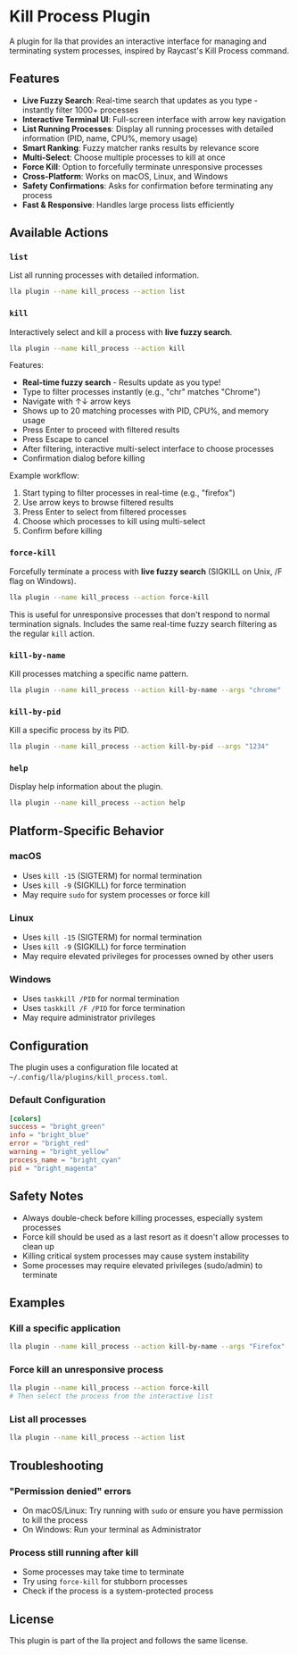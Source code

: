 # Kill Process Plugin

A plugin for lla that provides an interactive interface for managing and terminating system processes, inspired by Raycast's Kill Process command.

## Features

- **Live Fuzzy Search**: Real-time search that updates as you type - instantly filter 1000+ processes
- **Interactive Terminal UI**: Full-screen interface with arrow key navigation
- **List Running Processes**: Display all running processes with detailed information (PID, name, CPU%, memory usage)
- **Smart Ranking**: Fuzzy matcher ranks results by relevance score
- **Multi-Select**: Choose multiple processes to kill at once
- **Force Kill**: Option to forcefully terminate unresponsive processes
- **Cross-Platform**: Works on macOS, Linux, and Windows
- **Safety Confirmations**: Asks for confirmation before terminating any process
- **Fast & Responsive**: Handles large process lists efficiently

## Available Actions

### `list`

List all running processes with detailed information.

```bash
lla plugin --name kill_process --action list
```

### `kill`

Interactively select and kill a process with **live fuzzy search**.

```bash
lla plugin --name kill_process --action kill
```

Features:

- **Real-time fuzzy search** - Results update as you type!
- Type to filter processes instantly (e.g., "chr" matches "Chrome")
- Navigate with ↑↓ arrow keys
- Shows up to 20 matching processes with PID, CPU%, and memory usage
- Press Enter to proceed with filtered results
- Press Escape to cancel
- After filtering, interactive multi-select interface to choose processes
- Confirmation dialog before killing

Example workflow:

1. Start typing to filter processes in real-time (e.g., "firefox")
2. Use arrow keys to browse filtered results
3. Press Enter to select from filtered processes
4. Choose which processes to kill using multi-select
5. Confirm before killing

### `force-kill`

Forcefully terminate a process with **live fuzzy search** (SIGKILL on Unix, /F flag on Windows).

```bash
lla plugin --name kill_process --action force-kill
```

This is useful for unresponsive processes that don't respond to normal termination signals. Includes the same real-time fuzzy search filtering as the regular `kill` action.

### `kill-by-name`

Kill processes matching a specific name pattern.

```bash
lla plugin --name kill_process --action kill-by-name --args "chrome"
```

### `kill-by-pid`

Kill a specific process by its PID.

```bash
lla plugin --name kill_process --action kill-by-pid --args "1234"
```

### `help`

Display help information about the plugin.

```bash
lla plugin --name kill_process --action help
```

## Platform-Specific Behavior

### macOS

- Uses `kill -15` (SIGTERM) for normal termination
- Uses `kill -9` (SIGKILL) for force termination
- May require `sudo` for system processes or force kill

### Linux

- Uses `kill -15` (SIGTERM) for normal termination
- Uses `kill -9` (SIGKILL) for force termination
- May require elevated privileges for processes owned by other users

### Windows

- Uses `taskkill /PID` for normal termination
- Uses `taskkill /F /PID` for force termination
- May require administrator privileges

## Configuration

The plugin uses a configuration file located at `~/.config/lla/plugins/kill_process.toml`.

### Default Configuration

```toml
[colors]
success = "bright_green"
info = "bright_blue"
error = "bright_red"
warning = "bright_yellow"
process_name = "bright_cyan"
pid = "bright_magenta"
```

## Safety Notes

- Always double-check before killing processes, especially system processes
- Force kill should be used as a last resort as it doesn't allow processes to clean up
- Killing critical system processes may cause system instability
- Some processes may require elevated privileges (sudo/admin) to terminate

## Examples

### Kill a specific application

```bash
lla plugin --name kill_process --action kill-by-name --args "Firefox"
```

### Force kill an unresponsive process

```bash
lla plugin --name kill_process --action force-kill
# Then select the process from the interactive list
```

### List all processes

```bash
lla plugin --name kill_process --action list
```

## Troubleshooting

### "Permission denied" errors

- On macOS/Linux: Try running with `sudo` or ensure you have permission to kill the process
- On Windows: Run your terminal as Administrator

### Process still running after kill

- Some processes may take time to terminate
- Try using `force-kill` for stubborn processes
- Check if the process is a system-protected process

## License

This plugin is part of the lla project and follows the same license.
